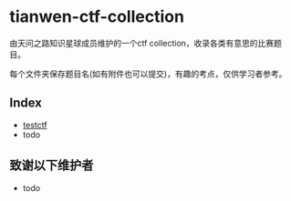 # tianwen-ctf-collection
由天问之路知识星球成员维护的一个ctf collection，收录各类有意思的比赛题目。

每个文件夹保存题目名(如有附件也可以提交)，有趣的考点，仅供学习者参考。

## Index
- [testctf](./testctf2021)
- todo

## 致谢以下维护者
- todo
